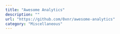 ```yaml
---
title: "Awesome Analytics"
description: ""
url: "https://github.com/0xnr/awesome-analytics"
category: "Miscellaneous"
---
```

